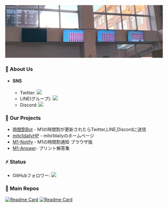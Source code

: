 <img src="./profile/images/daily_back.png">

### 🧐 About Us
 - #### SNS
   - Twitter: <a href="https://twitter.com/mito1daily"><img src="https://img.shields.io/badge/Twitter-%231DA1F2.svg?style=for-the-badge&logo=Twitter&logoColor=white"></a>
   - LINE(グループ): <a href="http://line.me/ti/g/_8lUquMsgk"><img src="https://img.shields.io/badge/Line-00C300?style=for-the-badge&logo=line&logoColor=white"></a>
   - Discord: <a href="http://discord.gg/bC6XJnYa9f"><img src="https://img.shields.io/badge/Discord-%235865F2.svg?style=for-the-badge&logo=discord&logoColor=white"></a>

### 🚀 Our Projects
- [時間割Bot](https://github.com/Geusen/Schedule_Bot) - M1の時間割が更新されたらTwitter,LINE,Discordに送信
- [mito1dailyHP](https://github.com/m1daily/mito1daily) - mito1dailyのホームページ
- [M1-Notify](https://github.com/m1daily/m1notify) - M1の時間割通知 ブラウザ版
- [M1-Answer](https://github.com/m1daily/M1-Answer)- プリント解答集


### ⚡ Status
- GitHubフォロワー: ![](https://img.shields.io/github/followers/m1daily?style=for-the-badge)

### 📂 Main Repos
[![Readme Card](https://github-readme-stats.vercel.app/api/pin/?username=m1daily&repo=Schedule_Bot)](https://github.com/anuraghazra/github-readme-stats)
[![Readme Card](https://github-readme-stats.vercel.app/api/pin/?username=m1daily&repo=mito1daily)](https://github.com/anuraghazra/github-readme-stats)
